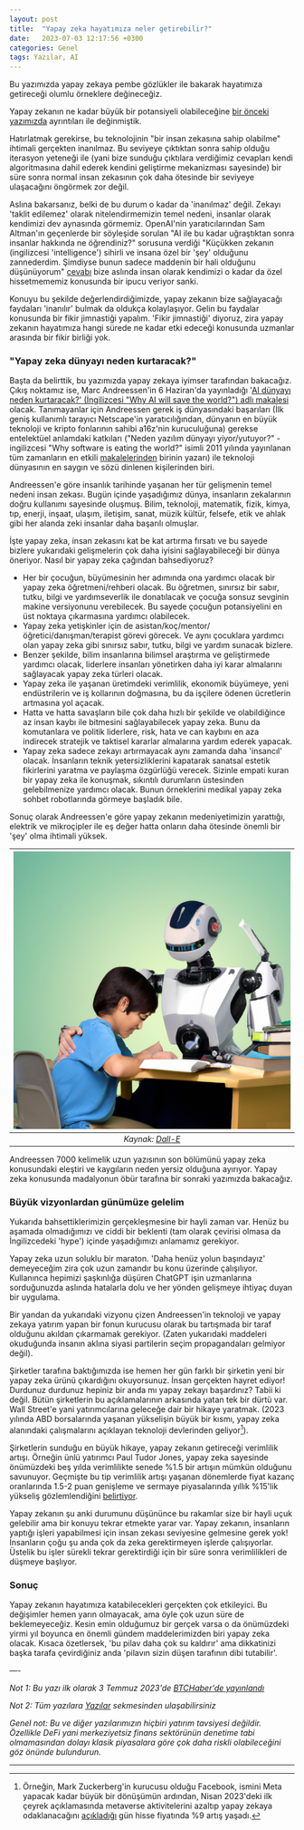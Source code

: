 ```yaml
---
layout: post
title:  "Yapay zeka hayatımıza neler getirebilir?"
date:   2023-07-03 12:17:56 +0300
categories: Genel
tags: Yazılar, AI
---
```


Bu yazımızda yapay zekaya pembe gözlükler ile bakarak hayatımıza getireceği olumlu örneklere değineceğiz. 

Yapay zekanın ne kadar büyük bir potansiyeli olabileceğine [bir önceki yazımızda](/genel/2023/06/24/yapay-zeka-neden-bu-kadar-populer-oldu.html) ayrıntıları ile değinmiştik. 

Hatırlatmak gerekirse, bu teknolojinin "bir insan zekasına sahip olabilme" ihtimali gerçekten inanılmaz. Bu seviyeye çıktıktan sonra sahip olduğu iterasyon yeteneği ile (yani bize sunduğu çıktılara verdiğimiz cevapları kendi algoritmasına dahil ederek kendini geliştirme mekanizması sayesinde) bir süre sonra normal insan zekasının çok daha ötesinde bir seviyeye ulaşacağını öngörmek zor değil.

Aslına bakarsanız, belki de bu durum o kadar da 'inanılmaz' değil. Zekayı 'taklit edilemez' olarak nitelendirmemizin temel nedeni, insanlar olarak kendimizi dev aynasında görmemiz.  OpenAI'nin yaratıcılarından Sam Altman'ın geçenlerde bir söyleşide sorulan "AI ile bu kadar uğraştıktan sonra insanlar hakkında ne öğrendiniz?" sorusuna verdiği "Küçükken zekanın (ingilizcesi 'intelligence') sihirli ve insana özel bir 'şey' olduğunu zannederdim. Şimdiyse bunun sadece maddenin bir hali olduğunu düşünüyorum" [cevabı](https://twitter.com/bilawalsidhu/status/1666968372976730113) bize aslında insan olarak kendimizi o kadar da özel hissetmememiz konusunda bir ipucu veriyor sanki. 

Konuyu bu şekilde değerlendirdiğimizde, yapay zekanın bize sağlayacağı faydaları 'inanılır' bulmak da oldukça kolaylaşıyor. Gelin bu faydalar konusunda bir fikir jimnastiği yapalım. 'Fikir jimnastiği' diyoruz, zira yapay zekanın hayatımıza hangi sürede ne kadar etki edeceği konusunda uzmanlar arasında bir fikir birliği yok. 

### "Yapay zeka dünyayı neden kurtaracak?"

Başta da belirttik, bu yazımızda yapay zekaya iyimser tarafından bakacağız. Çıkış noktamız ise, Marc Andreessen'in 6 Haziran'da yayınladığı '[AI dünyayı neden kurtaracak?' (İngilizcesi "Why AI will save the world?") adlı makalesi](https://a16z.com/2023/06/06/ai-will-save-the-world/) olacak. Tanımayanlar için Andreessen gerek iş dünyasındaki başarıları (İlk geniş kullanımlı tarayıcı Netscape'in yaratıcılığından, dünyanın en büyük teknoloji ve kripto fonlarının sahibi a16z'nin kuruculuğuna) gerekse entelektüel anlamdaki katkıları ("Neden yazılım dünyayı yiyor/yutuyor?" - ingilizcesi "Why software is eating the world?" isimli 2011 yılında yayınlanan tüm zamanların en etkili [makalelerinden](https://a16z.com/2011/08/20/why-software-is-eating-the-world/) birinin yazarı) ile teknoloji dünyasının en saygın ve sözü dinlenen kişilerinden biri. 

Andreessen'e göre insanlık tarihinde yaşanan her tür gelişmenin temel nedeni insan zekası. Bugün içinde yaşadığımız dünya, insanların zekalarının doğru kullanımı sayesinde oluşmuş. Bilim, teknoloji, matematik, fizik, kimya, tıp, enerji, inşaat, ulaşım, iletişim, sanat, müzik kültür, felsefe, etik ve ahlak gibi her alanda zeki insanlar daha başarılı olmuşlar.

İşte yapay zeka, insan zekasını kat be kat artırma fırsatı ve bu sayede bizlere yukarıdaki gelişmelerin çok daha iyisini sağlayabileceği bir dünya öneriyor. Nasıl bir yapay zeka çağından bahsediyoruz?

- Her bir çocuğun, büyümesinin her adımında ona yardımcı olacak bir yapay zeka öğretmeni/rehberi olacak. Bu öğretmen, sınırsız bir sabır, tutku, bilgi ve yardımseverlik ile donatılacak ve çocuğa sonsuz sevginin makine versiyonunu verebilecek. Bu sayede çocuğun potansiyelini en üst noktaya çıkarmasına yardımcı olabilecek. 
- Yapay zeka yetişkinler için de asistan/koç/mentor/öğretici/danışman/terapist görevi görecek. Ve aynı çocuklara yardımcı olan yapay zeka gibi sınırsız sabır, tutku, bilgi ve yardım sunacak bizlere. 
- Benzer şekilde, bilim insanlarına bilimsel araştırma ve geliştirmede yardımcı olacak, liderlere insanları yönetirken daha iyi karar almalarını sağlayacak yapay zeka türleri olacak. 
- Yapay zeka ile yaşanan üretimdeki verimlilik, ekonomik büyümeye, yeni endüstrilerin ve iş kollarının doğmasına, bu da işçilere ödenen ücretlerin artmasına yol açacak.
- Hatta ve hatta savaşların bile çok daha hızlı bir şekilde ve olabildiğince az insan kaybı ile bitmesini sağlayabilecek yapay zeka. Bunu da komutanlara ve politik liderlere, risk, hata ve can kaybını en aza indirecek stratejik ve taktisel kararlar almalarına yardım ederek yapacak. 
- Yapay zeka sadece zekayı artırmayacak aynı zamanda daha 'insancıl' olacak. İnsanların teknik yetersizliklerini kapatarak sanatsal estetik fikirlerini yaratma ve paylaşma özgürlüğü verecek. Sizinle empati kuran bir yapay zeka ile konuşmak, sıkıntılı durumların üstesinden gelebilmenize yardımcı olacak. Bunun örneklerini medikal yapay zeka sohbet robotlarında görmeye başladık bile. 

Sonuç olarak Andreessen'e göre yapay zekanın medeniyetimizin yarattığı, elektrik ve mikroçipler ile eş değer hatta onların daha ötesinde önemli bir 'şey' olma ihtimali yüksek. 

| ![ai_positive](/assets/yapay-zeka-yazi-II_800.jpg)|
|:--:| 
| *Kaynak: [Dall-E](https://labs.openai.com/s/BcrEGSoDIwjuUmnBsrlXpCYJ)*|

Andreessen 7000 kelimelik uzun yazısının son bölümünü yapay zeka konusundaki eleştiri ve kaygıların neden yersiz olduğuna ayırıyor. Yapay zeka konusunda madalyonun öbür tarafına bir sonraki yazımızda bakacağız. 

### Büyük vizyonlardan günümüze gelelim

Yukarıda bahsettiklerimizin gerçekleşmesine bir hayli zaman var. Henüz bu aşamada olmadığımızı ve ciddi bir beklenti (tam olarak çevirisi olmasa da İngilizcedeki 'hype') içinde yaşadığımızı anlamamız gerekiyor. 

Yapay zeka uzun soluklu bir maraton. 'Daha henüz yolun başındayız' demeyeceğim zira çok uzun zamandır bu konu üzerinde çalışılıyor. Kullanınca hepimizi şaşkınlığa düşüren ChatGPT işin uzmanlarına sorduğunuzda aslında hatalarla dolu ve her yönden gelişmeye ihtiyaç duyan bir uygulama. 

Bir yandan da yukarıdaki vizyonu çizen Andreessen'in teknoloji ve yapay zekaya yatırım yapan bir fonun kurucusu olarak bu tartışmada bir taraf olduğunu akıldan çıkarmamak gerekiyor. (Zaten yukarıdaki maddeleri okuduğunda insanın aklına siyasi partilerin seçim propagandaları gelmiyor değil). 

Şirketler tarafına baktığımızda ise hemen her gün farklı bir şirketin yeni bir yapay zeka ürünü çıkardığını okuyorsunuz.  İnsan gerçekten hayret ediyor! Durdunuz durdunuz hepiniz bir anda mı yapay zekayı başardınız? Tabii ki değil. Bütün şirketlerin bu açıklamalarının arkasında yatan tek bir dürtü var. Wall Street'e yani yatırımcılarına geleceğe dair bir hikaye yaratmak. (2023 yılında ABD borsalarında yaşanan yükselişin büyük bir kısmı, yapay zeka alanındaki çalışmalarını açıklayan teknoloji devlerinden geliyor[^1]).  

Şirketlerin sunduğu en büyük hikaye, yapay zekanın getireceği verimlilik artışı. Örneğin ünlü yatırımcı Paul Tudor Jones, yapay zeka sayesinde önümüzdeki beş yılda verimlilikte senede %1.5 bir artışın mümkün olduğunu savunuyor. Geçmişte bu tip verimlilik artışı yaşanan dönemlerde fiyat kazanç oranlarında 1.5-2 puan genişleme ve sermaye piyasalarında yıllık %15'lik yükseliş gözlemlendiğini [belirtiyor](https://finance.yahoo.com/news/billionaire-investor-paul-tudor-jones-005403013.html). 

Yapay zekanın şu anki durumunu düşününce bu rakamlar size bir hayli uçuk gelebilir ama bir konuyu tekrar etmekte yarar var. Yapay zekanın, insanların yaptığı işleri yapabilmesi için insan zekası seviyesine gelmesine gerek yok! İnsanların çoğu şu anda çok da zeka gerektirmeyen işlerde çalışıyorlar. Üstelik bu işler sürekli tekrar gerektirdiği için bir süre sonra verimlilikleri de düşmeye başlıyor. 


### Sonuç 
Yapay zekanın hayatımıza katabilecekleri gerçekten çok etkileyici. Bu değişimler hemen yarın olmayacak, ama öyle çok uzun süre de beklemeyeceğiz. Kesin emin olduğumuz bir gerçek varsa o da önümüzdeki yirmi yıl boyunca en önemli gündem maddelerimizden biri yapay zeka olacak. Kısaca özetlersek, 'bu pilav daha çok su kaldırır' ama dikkatinizi başka tarafa çevirdiğiniz anda 'pilavın sizin düşen tarafının dibi tutabilir'. 

—-

*Not 1: Bu yazı ilk olarak 3 Temmuz 2023'de [BTCHaber'de yayınlandı](https://www.btchaber.com/yapay-zeka-hayatimiza-neler-getirebilir/)*

*Not 2: Tüm yazılara [Yazılar](/articles/) sekmesinden ulaşabilirsiniz*

*Genel not: Bu ve diğer yazılarımızın hiçbiri yatırım tavsiyesi değildir. Özellikle DeFi yani merkeziyetsiz finans sektörünün denetime tabi olmamasından dolayı klasik piyasalara göre çok daha riskli olabileceğini göz önünde bulundurun.*

---
[^1]: Örneğin, Mark Zuckerberg'in kurucusu olduğu Facebook, ismini Meta yapacak kadar büyük bir dönüşümün ardından, Nisan 2023'deki ilk çeyrek açıklamasında metaverse aktivitelerini azaltıp yapay zekaya odaklanacağını [açıkladığı](https://www.theguardian.com/technology/2023/apr/26/meta-q1-earnings-report-2023) gün hisse fiyatında %9 artış yaşadı.
